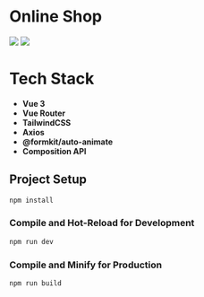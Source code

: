 # Online Shop

<img src="https://github.com/ENelyubova/online-shop/blob/master/app-1.gif">
<img src="https://github.com/ENelyubova/online-shop/blob/master/app-2.gif">


# Tech Stack

- **Vue 3**
- **Vue Router**
- **TailwindCSS**
- **Axios**
- **@formkit/auto-animate**
- **Composition API**

## Project Setup

```sh
npm install
```

### Compile and Hot-Reload for Development

```sh
npm run dev
```

### Compile and Minify for Production

```sh
npm run build
```

